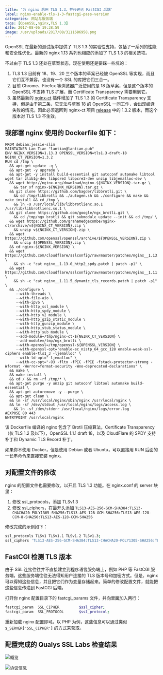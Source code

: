 ```yaml
---
title: '为 nginx 启用 TLS 1.3，并传递给 FastCGI 后端'
label: nginx-enable-tls-1-3-fastcgi-pass-version
categories: 网站与服务端
tags: [OpenSSL,nginx,TLS 1.3]
date: 2017-08-06 19:38:59
image: /usr/uploads/2017/08/3111686958.png
---
```

OpenSSL 在最新的测试版中提供了 TLS 1.3 的实验性支持，包括了一系列的性能和安全性优化。最新的 nginx 1.13 系列也相应的添加了 TLS 1.3 的相关选项。

不过由于 TLS 1.3 还处在草案状态，现在使用还是要踩一些坑的：

1. TLS 1.3 目前有 18、19、20 三个版本的草案已经被 OpenSSL 等实现，而且它们互不兼容，也没有一个 SSL 的库把它们三合一。
2. 目前 Chrome、Firefox 等浏览器广泛使用的是 18 版草案，但是这个版本的 OpenSSL 不支持 TLS 扩展，而 Certificate Transparency 需要用到它。
3. 虽然最新的 [nginx-ct][1] 插件增加了 TLS 1.3 的 Certificate Transparency 支持，但是由于第二条，它无法与草案 18 的 OpenSSL 一同工作，会出现编译失败的情况。因此必须退回到 nginx-ct 项目 [release][2] 中的 1.3.2 版本，而这个版本对 TLS 1.3 不生效。

我部署 nginx 使用的 Dockerfile 如下：
----------------------------

```docker
FROM debian:jessie-slim
MAINTAINER Lan Tian "lantian@lantian.pub"
ENV NGINX_VERSION=1.13.3 OPENSSL_VERSION=tls1.3-draft-18 NGINX_CT_VERSION=1.3.2
RUN cd /tmp \
  && apt-get update -q \
  && apt-get -y upgrade \
  && apt-get -y install build-essential git autoconf automake libtool wget tar zlib1g-dev libpcre3 libpcre3-dev unzip libjemalloc-dev \
  && wget http://nginx.org/download/nginx-${NGINX_VERSION}.tar.gz \
    && tar xf nginx-${NGINX_VERSION}.tar.gz \
  && git clone https://github.com/bagder/libbrotli.git \
    && cd /tmp/libbrotli && ./autogen.sh && ./configure && make && make install && cd /tmp \
    && ln -s /usr/local/lib/libbrotlienc.so.1 /usr/lib/libbrotlienc.so.1 \
  && git clone https://github.com/google/ngx_brotli.git \
    && cd /tmp/ngx_brotli && git submodule update --init && cd /tmp/ \
  && wget https://github.com/grahamedgecombe/nginx-ct/archive/v${NGINX_CT_VERSION}.zip \
    && unzip v${NGINX_CT_VERSION}.zip \
  && wget https://github.com/openssl/openssl/archive/${OPENSSL_VERSION}.zip \
    && unzip ${OPENSSL_VERSION}.zip \
  && cd nginx-${NGINX_VERSION} \
  && wget https://github.com/cloudflare/sslconfig/raw/master/patches/nginx__1.13.0_http2_spdy.patch \
    && sh -c "cat nginx__1.13.0_http2_spdy.patch | patch -p1" \
  && wget https://github.com/cloudflare/sslconfig/raw/master/patches/nginx__1.11.5_dynamic_tls_records.patch \
    && sh -c "cat nginx__1.11.5_dynamic_tls_records.patch | patch -p1" \
  && ./configure \
     --with-threads \
     --with-file-aio \
     --with-ipv6 \
     --with-http_ssl_module \
     --with-http_spdy_module \
     --with-http_v2_module \
     --with-http_gzip_static_module \
     --with-http_gunzip_module \
     --with-http_stub_status_module \
     --with-http_sub_module \
     --add-module=/tmp/nginx-ct-${NGINX_CT_VERSION} \
     --add-module=/tmp/ngx_brotli \
     --with-openssl=/tmp/openssl-${OPENSSL_VERSION} \
     --with-openssl-opt='enable-ec_nistp_64_gcc_128 enable-weak-ssl-ciphers enable-tls1_3 -ljemalloc' \
     --with-ld-opt="-ljemalloc" \
     --with-cc-opt="-O3 -flto -fPIC -fPIE -fstack-protector-strong -Wformat -Werror=format-security -Wno-deprecated-declarations" \
  && make \
  && make install \
  && cd / && rm -rf /tmp/* \
  && apt-get purge -y unzip git autoconf libtool automake build-essential \
  && apt-get autoremove -y --purge \
  && apt-get clean \
  && ln -sf /usr/local/nginx/sbin/nginx /usr/local/nginx \
  && ln -sf /dev/stdout /usr/local/nginx/logs/access.log \
    && ln -sf /dev/stderr /usr/local/nginx/logs/error.log
#EXPOSE 80 443
ENTRYPOINT /usr/local/nginx
```

该 Dockerfile 编译的 nginx 包含了 Brotli 压缩算法，Certificate Transparency（仅 TLS 1.2 及以下），OpenSSL 1.1.1 draft 18，以及 CloudFlare 的 SPDY 支持补丁和 Dynamic TLS Record 补丁。 

如果你不使用 Docker，但是使用 Debian 或者 Ubuntu，可以直接用 RUN 后面的一长串命令来直接安装 nginx。

对配置文件的修改
--------

nginx 的配置文件也需要修改，以开启 TLS 1.3 功能。在 nginx.conf 的 server 块里：

1. 修改 ssl_protocols，添加 TLSv1.3
2. 修改 ssl_ciphers，在最开头添加 `TLS13-AES-256-GCM-SHA384:TLS13-CHACHA20-POLY1305-SHA256:TLS13-AES-128-GCM-SHA256:TLS13-AES-128-CCM-8-SHA256:TLS13-AES-128-CCM-SHA256`

修改完成的示例如下：

```bash
ssl_protocols TLSv1 TLSv1.1 TLSv1.2 TLSv1.3;
ssl_ciphers 'TLS13-AES-256-GCM-SHA384:TLS13-CHACHA20-POLY1305-SHA256:TLS13-AES-128-GCM-SHA256:TLS13-AES-128-CCM-8-SHA256:TLS13-AES-128-CCM-SHA256:ECDHE-ECDSA-CHACHA20-POLY1305:ECDHE-RSA-CHACHA20-POLY1305:ECDHE-ECDSA-AES128-GCM-SHA256:ECDHE-RSA-AES128-GCM-SHA256:ECDHE-ECDSA-AES256-GCM-SHA384:ECDHE-RSA-AES256-GCM-SHA384:DHE-RSA-AES128-GCM-SHA256:DHE-RSA-AES256-GCM-SHA384:ECDHE-ECDSA-AES128-SHA256:ECDHE-RSA-AES128-SHA256:ECDHE-ECDSA-AES128-SHA:ECDHE-RSA-AES256-SHA384:ECDHE-RSA-AES128-SHA:ECDHE-ECDSA-AES256-SHA384:ECDHE-ECDSA-AES256-SHA:ECDHE-RSA-AES256-SHA:DHE-RSA-AES128-SHA256:DHE-RSA-AES128-SHA:DHE-RSA-AES256-SHA256:DHE-RSA-AES256-SHA:ECDHE-ECDSA-DES-CBC3-SHA:ECDHE-RSA-DES-CBC3-SHA:EDH-RSA-DES-CBC3-SHA:AES128-GCM-SHA256:AES256-GCM-SHA384:AES128-SHA256:AES256-SHA256:AES128-SHA:AES256-SHA:DES-CBC3-SHA:!DSS';
```

FastCGI 检测 TLS 版本
-----------------

由于 SSL 连接往往并不直接建立到程序语言服务端上，例如 PHP 等 FastCGI 服务端，这些服务端往往无法得知用户连接的 TLS 版本号和加密方式。但是，nginx 可以得知这些信息，并且把它们作为变量存储起来。简单的修改配置文件，就能把这些信息传递到 FastCGI 后端。

打开你 nginx 配置目录下的 fastcgi_params 文件，并向里面加入两行：

```bash
fastcgi_param  SSL_CIPHER         $ssl_cipher;
fastcgi_param  SSL_PROTOCOL       $ssl_protocol;
```

重新加载 nginx 配置即可。以 PHP 为例，这些信息可以通过类似 `$_SERVER['SSL_CIPHER']` 的方式来获取。

配置完成的 Qualys SSL Labs 检查结果
--------------------------

![概览][3]

![协议信息][4]


  [1]: https://github.com/grahamedgecombe/nginx-ct
  [2]: https://github.com/grahamedgecombe/nginx-ct/releases
  [3]: /usr/uploads/2017/08/3111686958.png
  [4]: /usr/uploads/2017/08/1884892609.png
